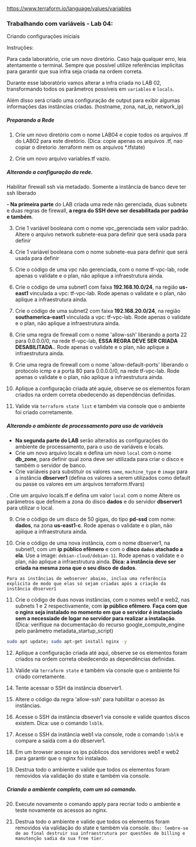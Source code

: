 
https://www.terraform.io/language/values/variables

### Trabalhando com variáveis - Lab 04: 

Criando configurações iniciais

Instruções:

Para cada laboratório, crie um novo diretório. Caso haja qualquer erro, leia atentamente o terminal. Sempre que possível utilize referências implicitas para garantir que sua infra seja criada na ordem correta.

Durante esse laboratório vamos alterar a infra criada no LAB 02, transformando todos os parâmetros possíveis em `variables` e `locals`.

Além disso será criado uma configuração de output para exibir algumas informações das instâncias criadas. (hostname, zona, nat_ip, network_ip) 

##### Preparando a Rede

1. Crie um novo diretório com o nome LAB04 e copie todos os arquivos .tf do LAB02 para este diretório. (Dica: copie apenas os arquivos .tf, nao copiar o diretorio .terraform nem os arquivos *.tfstate)

2. Crie um novo arquivo variables.tf vazio.

##### Alterando a configuração da rede.

Habilitar firewall ssh via metadado. Somente a instância de banco deve ter ssh liberado

**- Na primeira parte** do LAB criada uma rede não gerenciada, duas subnets e duas regras de firewall, **a regra do SSH deve ser desabilitada por padrão e também**.

3. Crie 1 variável booleana com o nome vpc_gerenciada sem valor padrão. Altere o arquivo network subnete-eua para definir que será usada para definir 

3. Crie 1 variável booleana com o nome subnete-eua para definir que será usada para definir 

2. Crie o código de uma vpc não gerenciada, com o nome tf-vpc-lab, rode apenas o validate e o plan, não aplique a infraestrutura ainda.

3. Crie o código de uma subnet1 com faixa **192.168.10.0/24**, na região **us-east1** vinculada a vpc: tf-vpc-lab. Rode apenas o validate e o plan, não aplique a infraestrutura ainda.

4. Crie o código de uma subnet2 com faixa **192.168.20.0/24**, na região **southamerica-east1** vinculada a vpc: tf-vpc-lab. Rode apenas o validate e o plan, não aplique a infraestrutura ainda.

5. Crie uma regra de firewall com o nome 'allow-ssh' liberando a porta 22 para 0.0.0.0/0, na rede tf-vpc-lab, **ESSA REGRA DEVE SER CRIADA DESABILITADA.**. Rode apenas o validate e o plan, não aplique a infraestrutura ainda.

6. Crie uma regra de firewall com o nome 'allow-default-ports' liberando o protocolo icmp e a porta 80 para 0.0.0.0/0, na rede tf-vpc-lab. Rode apenas o validate e o plan, não aplique a infraestrutura ainda.

7. Aplique a configuração criada até aquie, observe se os elementos foram criados na ordem correta obedecendo as dependências definidas.

8. Valide via `terraform state list` e também via console que o ambiente foi criado corretamente.

##### Alterando o ambiente de processamento para uso de variáveis

- **Na segunda parte do LAB** serão alterados as configurações do ambiente de processamento, para o uso de variáveis e locals. 
- Crie um novo arquivo locals e defina um novo `local` com o nome **db_zone**, para definir qual zona deve ser utilizada para criar o disco e também o servidor de banco.
- Crie variáveis para substituir os valores `name`, `machine_type` e `image` para a instância **dbserver1** (defina os valores a serem utilizados como default ou passe os valores em um arquivos terraform.tfvars)

. Crie um arquivo locals.tf e defina um valor `local` com o nome  Altere os parâmetros que definem a zona do disco **dados** e do servidor **dbserver1** para utilizar o local.

9. Crie o código de um disco de 50 gigas, do tipo **pd-ssd** com nome: **dados**, na zona **us-east1-c**. Rode apenas o validate e o plan, não aplique a infraestrutura ainda.

10. Crie o código de uma nova instância, com o nome dbserver1, na subnet1, com um **ip público efêmero** e com o **disco `dados` atachado a ela**. Use a image: `debian-cloud/debian-11`. Rode apenas o validate e o plan, não aplique a infraestrutura ainda. **Dica: a instância deve ser criada na mesma zona que o seu disco de dados**.

`
Para as instâncias de webserver abaixo, inclua uma referência explicita de modo que elas só sejam criadas após a criação da instância dbserver1
`

11. Crie o código de duas novas instâncias, com o nomes web1 e web2, nas subnets 1 e 2 respectivamente, com **ip público efêmero**. **Faça com que o nginx seja instalado no momento em que o servidor é instanciado sem a necessiade de logar no servidor para realizar a instalação**. (Dica: verifique na documentação do recurso google_compute_engine pelo parâmetro metadata_startup_script)

```sh Comando instalação Nginx:
sudo apt update; sudo apt-get install nginx -y
```

12. Aplique a configuração criada até aqui, observe se os elementos foram criados na ordem correta obedecendo as dependências definidas.

13. Valide via `terraform state` e também via console que o ambiente foi criado corretamente.

14. Tente acessar o SSH da instância dbserver1.

15. Altere o código da regra 'allow-ssh' para habilitar o acesso às instâncias.

16. Acesse o SSH da instância dbsever1 via console e valide quantos discos existem. Dica: use o comando `lsblk`.

17. Acesse o SSH da instância web1 via console, rode o comando `lsblk` e compare a saída com a do dbserver1.

18. Em um browser acesse os ips públicos dos servidores web1 e web2 para garantir que o nginx foi instalado.

19. Destrua todo o ambiente e valide que todos os elementos foram removidos via validação do state e também via console.

##### Criando o ambiente completo, com um só comando.

20. Execute novamente o comando apply para recriar todo o ambiente e teste novamente os acessos ao nginx.

19. Destrua todo o ambiente e valide que todos os elementos foram removidos via validação do state e também via console.
`
Obs: lembre-se de ao final destruir sua infraestrutura por questões de billing e manutenção sadia da sua free tier.
`
